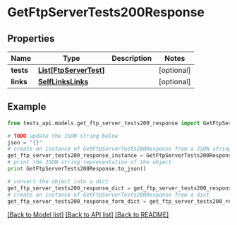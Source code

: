 # GetFtpServerTests200Response


## Properties
Name | Type | Description | Notes
------------ | ------------- | ------------- | -------------
**tests** | [**List[FtpServerTest]**](FtpServerTest.md) |  | [optional] 
**links** | [**SelfLinksLinks**](SelfLinksLinks.md) |  | [optional] 

## Example

```python
from tests_api.models.get_ftp_server_tests200_response import GetFtpServerTests200Response

# TODO update the JSON string below
json = "{}"
# create an instance of GetFtpServerTests200Response from a JSON string
get_ftp_server_tests200_response_instance = GetFtpServerTests200Response.from_json(json)
# print the JSON string representation of the object
print GetFtpServerTests200Response.to_json()

# convert the object into a dict
get_ftp_server_tests200_response_dict = get_ftp_server_tests200_response_instance.to_dict()
# create an instance of GetFtpServerTests200Response from a dict
get_ftp_server_tests200_response_form_dict = get_ftp_server_tests200_response.from_dict(get_ftp_server_tests200_response_dict)
```
[[Back to Model list]](../README.md#documentation-for-models) [[Back to API list]](../README.md#documentation-for-api-endpoints) [[Back to README]](../README.md)


